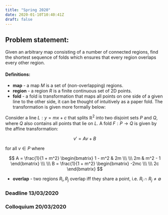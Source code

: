 ```yaml
---
title: "Spring 2020"
date: 2020-01-10T10:40:41Z
draft: false
---
```


## Problem statement:
Given an arbitrary map consisting of a number of connected regions, find the shortest sequence of folds which ensures that every region overlaps every other region.

#### Definitions:

* **map** - a map $M$ is a set of (non-overlapping) regions.
* **region** - a region $R$ is a finite continuous set of 2D points.
* **fold** - a fold is transformation that maps all points on one side of a given line to the other side, it can be thought of intuitively as a paper fold. The transformation is given more formally below:

Consider a line $L: y = mx + c$ that splits $\mathbb{R}^2$ into two disjoint sets $P$ and $Q$, where $Q$ also contains all points that lie on $L$. A fold $F : P \rightarrow Q$ is given by the affine transformation:

$$v' = A v + B$$

for all $v \in P$ where 

$$
A = \frac{1}{1 + m^2} \begin{bmatrix} 
    1 - m^2 & 2m \\\ \\\
    2m & m^2 - 1
\end{bmatrix} \\\ \\\ 
B = \frac{1}{1 + m^2}  \begin{bmatrix} -2mc \\\ \\\ 2c  \end{bmatrix}
$$

<!-- http://www.sdmath.com/math/geometry/reflection_across_line.html#any). -->

* **overlap** - two regions $R_i, R_j$ overlap iff they share a point, i.e. $R_i \cap R_j \neq \emptyset$

### Deadline 13/03/2020
### Colloquium 20/03/2020

